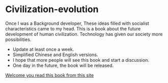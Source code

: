 # Civilization-evolution

&#x20;   Once I was a Background developer, These ideas filled with socialist characteristics came to my head. This is a book about the future development of human civilization. Technology has given our society more possibilities.

* Update at least once a week.
* Simplified Chinese and English versions.
* I hope that more people will see this book and start a discussion.
* One day in the future, the book will be released.

[ Welcome you read this book from this site](https://skn2008azs-organization.gitbook.io/civilization-evolution/)
